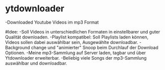 # ytdownloader
-Downloaded Youtube Videos im mp3 Format

#Idee:
-Soll Videos in unterschiedlichen Formaten in einstellbarer und guter Qualität downloaden.
-Playlist kompatibel: Soll Playlists laden können, Videos sollen dabei auswählbar sein, Ausgewählte downloadbar.
-Background change und "animierter" Snoop beim Durchlauf der Download Optionen.
-Meine mp3-Sammlung auf Server laden, tagbar und über Ytdownloader erweiterbar.
-Beliebig viele Songs der mp3-Sammlung auswählbar und downloadbar.
